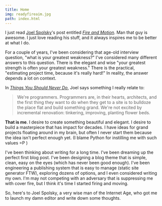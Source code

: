 ```yaml
---
title: Home
img: readyfireaim.jpg
path: index.html
---
```


I just read [Joel Spolsky](http://www.joelonsoftware.com/)'s post entitled _[Fire and Motion](http://www.joelonsoftware.com/articles/fog0000000339.html)_.  Man that guy is awesome.  I just love reading his stuff, and it always inspires me to be better at what I do.

For a couple of years, I've been considering that age-old interview question, "what is your greatest weakness?"  I've considered many different answers to this question.  There is the elegant and wise "your greatest strength is often your greatest weakness."  There is the practical, "estimating project time, because it's really hard!"  In reality, the answer depends a lot on context.

In _[Things You Should Never Do](http://www.joelonsoftware.com/articles/fog0000000069.html)_, Joel says something I really relate to:

> We're programmers. Programmers are, in their hearts, architects, and the first thing they want to do when they get to a site is to bulldoze the place flat and build something grand. We're not excited by incremental renovation: tinkering, improving, planting flower beds.  

__That is me__. I desire to create something beautiful and elegant.  I desire to build a masterpiece that has impact for decades.  I have ideas for grand projects floating around in my brain, but often I never start them because the idea isn't perfect enough yet. (I blame Python for instilling me with such values =P )

I've been thinking about writing for a long time.  I've been dreaming up the perfect first blog post.  I've been designing a blog theme that is simple, clean, easy on the eyes (which has never been good enough).  I've been engineering a publishing system that is easy to manage (static site generator FTW), exploring dozens of options, and I even considered writing my own.  I'm may not competing with an adversary that is suppressing me with cover fire, but I think it's time I started firing and moving.

So, here's to Joel Spolsky, a very wise man of the Internet Age, who got me to launch my damn editor and write down some thoughts.
